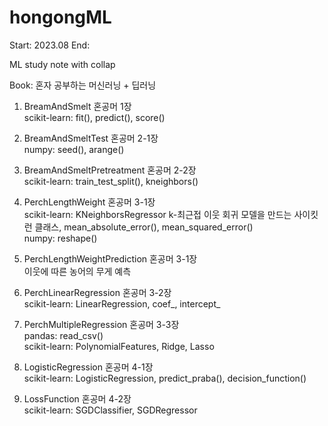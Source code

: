 # hongongML

Start: 2023.08
End:

ML study note with collap

Book: 혼자 공부하는 머신러닝 + 딥러닝

1. BreamAndSmelt 혼공머 1장
  <br/>scikit-learn: fit(), predict(), score()

2. BreamAndSmeltTest 혼공머 2-1장
  <br/>numpy: seed(), arange()

3. BreamAndSmeltPretreatment 혼공머 2-2장
  <br/>scikit-learn: train_test_split(), kneighbors()

4. PerchLengthWeight 혼공머 3-1장
  <br/>scikit-learn: KNeighborsRegressor k-최근접 이웃 회귀 모델을 만드는 사이킷런 클래스, mean_absolute_error(), mean_squared_error()
  <br/>numpy: reshape()

4. PerchLengthWeightPrediction 혼공머 3-1장
   <br/>이웃에 따른 농어의 무게 예측

6. PerchLinearRegression 혼공머 3-2장
   <br/>scikit-learn: LinearRegression, coef_, intercept_

7. PerchMultipleRegression 혼공머 3-3장
   <br/>pandas: read_csv()
   <br/>scikit-learn: PolynomialFeatures, Ridge, Lasso

8. LogisticRegression 혼공머 4-1장
   <br/>scikit-learn: LogisticRegression, predict_praba(), decision_function()

9. LossFunction 혼공머 4-2장
   <br/>scikit-learn: SGDClassifier, SGDRegressor
